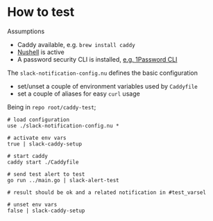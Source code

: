 # How to test

Assumptions

- Caddy available, e.g. `brew install caddy`
- [Nushell](https://www.nushell.sh/) is active
- A password security CLI is installed, [e.g. 1Password CLI](https://developer.1password.com/docs/cli/get-started/)

The `slack-notification-config.nu` defines the basic configuration

- set/unset a couple of environment variables used by `Caddyfile`
- set a couple of aliases for easy `curl` usage

Being in `repo root/caddy-test`;

```nushell
# load configuration
use ./slack-notification-config.nu *

# activate env vars
true | slack-caddy-setup

# start caddy
caddy start ./Caddyfile

# send test alert to test
go run ../main.go | slack-alert-test

# result should be ok and a related notification in #test_varsel

# unset env vars
false | slack-caddy-setup

```
